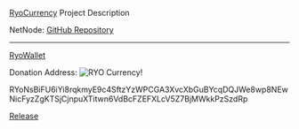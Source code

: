 
[RyoCurrency](https://ryo-currency.com/cn-gpu/) Project Description

NetNode:
[GitHub Repository](https://github.com/ryo-currency)

---
[RyoWallet](https://github.com/ryo-currency/ryo-wallet)


Donation Address: ![RYO Currency!](https://github.com/ryo-currency/ryo-wallet/blob/master/src-electron/icons/icon_64x64.png?raw=true)

RYoNsBiFU6iYi8rqkmyE9c4SftzYzWPCGA3XvcXbGuBYcqDQJWe8wp8NEwNicFyzZgKTSjCjnpuXTitwn6VdBcFZEFXLcV5Z7BjMWkkPzSzdRp

[Release](https://github.com/ryo-currency/ryo-currency/releases)

```


```
